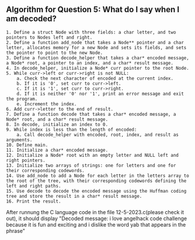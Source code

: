 ## Algorithm for Question 5: What do I say when I am decoded? 

```
1. Define a struct Node with three fields: a char letter, and two pointers to Nodes left and right.
2. Define a function add_node that takes a Node** pointer and a char letter, allocates memory for a new Node and sets its fields, and sets the pointer to point to the new Node.
3. Define a function decode_helper that takes a char* encoded message, a Node* root, a pointer to an index, and a char* result message.
4. In decode_helper, initialize a Node* curr pointer to the root Node.
5. While curr->left or curr->right is not NULL:
    a. Check the next character of encoded at the current index.
    b. If it is '0', set curr to curr->left.
    c. If it is '1', set curr to curr->right.
    d. If it is neither '0' nor '1', print an error message and exit the program.
    e. Increment the index.
6. Add curr->letter to the end of result.
7. Define a function decode that takes a char* encoded message, a Node* root, and a char* result message.
8. In decode, initialize an index to 0.
9. While index is less than the length of encoded:
    a. Call decode_helper with encoded, root, index, and result as arguments.
10. Define main.
11. Initialize a char* encoded message.
12. Initialize a Node* root with an empty letter and NULL left and right pointers.
13. Initialize two arrays of strings: one for letters and one for their corresponding codewords.
14. Use add_node to add a Node for each letter in the letters array to the root of the tree, with their corresponding codewords defining the left and right paths.
15. Use decode to decode the encoded message using the Huffman coding tree and store the result in a char* result message.
16. Print the result.
```

After runnung the C language code in the file 12-5-2023.c(please check it out), it should display "Decoded message: i love angelhack code challenge because it is fun and exciting and i dislike the word yab that appears in the phrase"
